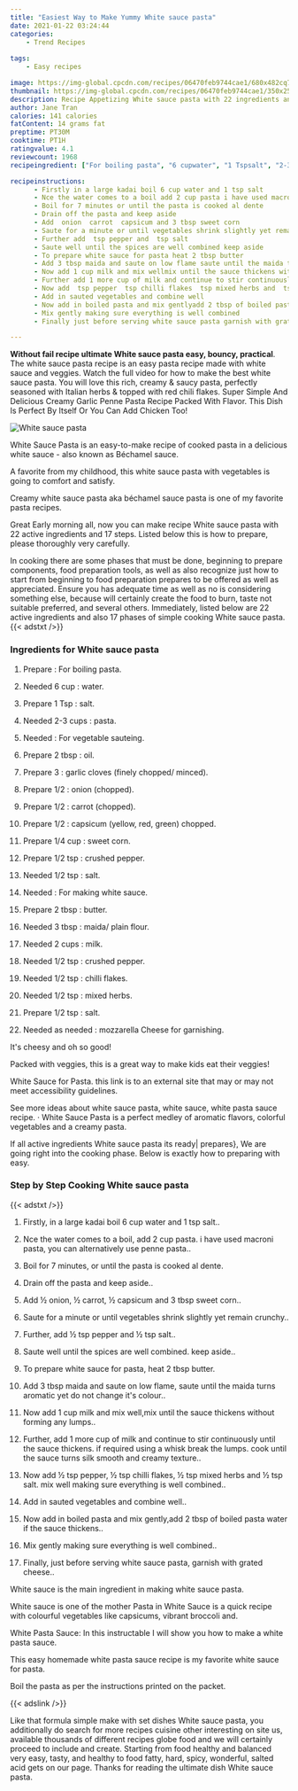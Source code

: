 ```yaml
---
title: "Easiest Way to Make Yummy White sauce pasta"
date: 2021-01-22 03:24:44
categories:
    - Trend Recipes
    
tags:
    - Easy recipes

image: https://img-global.cpcdn.com/recipes/06470feb9744cae1/680x482cq70/white-sauce-pasta-recipe-main-photo.jpg
thumbnail: https://img-global.cpcdn.com/recipes/06470feb9744cae1/350x250cq70/white-sauce-pasta-recipe-main-photo.jpg
description: Recipe Appetizing White sauce pasta with 22 ingredients and 17 stages of easy cooking.
author: Jane Tran
calories: 141 calories
fatContent: 14 grams fat
preptime: PT30M
cooktime: PT1H
ratingvalue: 4.1
reviewcount: 1968
recipeingredient: ["For boiling pasta", "6 cupwater", "1 Tspsalt", "2-3 cupspasta", "For vegetable sauteing", "2 tbspoil", "3garlic cloves finely chopped minced", "1/2onion chopped", "1/2carrot chopped", "1/2capsicum yellow red green chopped", "1/4 cupsweet corn", "1/2 tspcrushed pepper", "1/2 tspsalt", "For making white sauce", "2 tbspbutter", "3 tbspmaida plain flour", "2 cupsmilk", "1/2 tspcrushed pepper", "1/2 tspchilli flakes", "1/2 tspmixed herbs", "1/2 tspsalt", "as neededmozzarella Cheese for garnishing"]

recipeinstructions: 
      - Firstly in a large kadai boil 6 cup water and 1 tsp salt 
      - Nce the water comes to a boil add 2 cup pasta i have used macroni pasta you can alternatively use penne pasta 
      - Boil for 7 minutes or until the pasta is cooked al dente 
      - Drain off the pasta and keep aside 
      - Add  onion  carrot  capsicum and 3 tbsp sweet corn 
      - Saute for a minute or until vegetables shrink slightly yet remain crunchy 
      - Further add  tsp pepper and  tsp salt 
      - Saute well until the spices are well combined keep aside 
      - To prepare white sauce for pasta heat 2 tbsp butter 
      - Add 3 tbsp maida and saute on low flame saute until the maida turns aromatic yet do not change its colour 
      - Now add 1 cup milk and mix wellmix until the sauce thickens without forming any lumps 
      - Further add 1 more cup of milk and continue to stir continuously until the sauce thickens if required using a whisk break the lumps cook until the sauce turns silk smooth and creamy texture 
      - Now add  tsp pepper  tsp chilli flakes  tsp mixed herbs and  tsp salt mix well making sure everything is well combined 
      - Add in sauted vegetables and combine well 
      - Now add in boiled pasta and mix gentlyadd 2 tbsp of boiled pasta water if the sauce thickens 
      - Mix gently making sure everything is well combined 
      - Finally just before serving white sauce pasta garnish with grated cheese

---
```




**Without fail recipe ultimate White sauce pasta easy, bouncy, practical**. The white sauce pasta recipe is an easy pasta recipe made with white sauce and veggies. Watch the full video for how to make the best white sauce pasta. You will love this rich, creamy &amp; saucy pasta, perfectly seasoned with Italian herbs &amp; topped with red chili flakes. Super Simple And Delicious Creamy Garlic Penne Pasta Recipe Packed With Flavor. This Dish Is Perfect By Itself Or You Can Add Chicken Too!


![White sauce pasta](https://img-global.cpcdn.com/recipes/06470feb9744cae1/680x482cq70/white-sauce-pasta-recipe-main-photo.jpg "White sauce pasta")



White Sauce Pasta is an easy-to-make recipe of cooked pasta in a delicious white sauce - also known as Béchamel sauce.

A favorite from my childhood, this white sauce pasta with vegetables is going to comfort and satisfy.

Creamy white sauce pasta aka béchamel sauce pasta is one of my favorite pasta recipes.


Great Early morning all, now you can make recipe White sauce pasta with 22 active ingredients and 17 steps. Listed below this is how to prepare, please thoroughly very carefully.

In cooking there are some phases that must be done, beginning to prepare components, food preparation tools, as well as also recognize just how to start from beginning to food preparation prepares to be offered as well as appreciated. Ensure you has adequate time as well as no is considering something else, because will certainly create the food to burn, taste not suitable preferred, and several others. Immediately, listed below are 22 active ingredients and also 17 phases of simple cooking White sauce pasta.
{{< adstxt />}}

### Ingredients for White sauce pasta


1. Prepare  : For boiling pasta.

1. Needed 6 cup : water.

1. Prepare 1 Tsp : salt.

1. Needed 2-3 cups : pasta.

1. Needed  : For vegetable sauteing.

1. Prepare 2 tbsp : oil.

1. Prepare 3 : garlic cloves (finely chopped/ minced).

1. Prepare 1/2 : onion (chopped).

1. Prepare 1/2 : carrot (chopped).

1. Prepare 1/2 : capsicum (yellow, red, green) chopped.

1. Prepare 1/4 cup : sweet corn.

1. Prepare 1/2 tsp : crushed pepper.

1. Needed 1/2 tsp : salt.

1. Needed  : For making white sauce.

1. Prepare 2 tbsp : butter.

1. Needed 3 tbsp : maida/ plain flour.

1. Needed 2 cups : milk.

1. Needed 1/2 tsp : crushed pepper.

1. Needed 1/2 tsp : chilli flakes.

1. Needed 1/2 tsp : mixed herbs.

1. Prepare 1/2 tsp : salt.

1. Needed as needed : mozzarella Cheese for garnishing.


It&#39;s cheesy and oh so good!

Packed with veggies, this is a great way to make kids eat their veggies!

White Sauce for Pasta. this link is to an external site that may or may not meet accessibility guidelines.

See more ideas about white sauce pasta, white sauce, white pasta sauce recipe. · White Sauce Pasta is a perfect medley of aromatic flavors, colorful vegetables and a creamy pasta.


If all active ingredients White sauce pasta its ready| prepares}, We are going right into the cooking phase. Below is exactly how to preparing with easy.

### Step by Step Cooking White sauce pasta

{{< adstxt />}}


1. Firstly, in a large kadai boil 6 cup water and 1 tsp salt..



1. Nce the water comes to a boil, add 2 cup pasta. i have used macroni pasta, you can alternatively use penne pasta..



1. Boil for 7 minutes, or until the pasta is cooked al dente.



1. Drain off the pasta and keep aside..



1. Add ½ onion, ½ carrot, ½ capsicum and 3 tbsp sweet corn..



1. Saute for a minute or until vegetables shrink slightly yet remain crunchy..



1. Further, add ½ tsp pepper and ½ tsp salt..



1. Saute well until the spices are well combined. keep aside..



1. To prepare white sauce for pasta, heat 2 tbsp butter.



1. Add 3 tbsp maida and saute on low flame, saute until the maida turns aromatic yet do not change it&#39;s colour..



1. Now add 1 cup milk and mix well,mix until the sauce thickens without forming any lumps..



1. Further, add 1 more cup of milk and continue to stir continuously until the sauce thickens. if required using a whisk break the lumps. cook until the sauce turns silk smooth and creamy texture..



1. Now add ½ tsp pepper, ½ tsp chilli flakes, ½ tsp mixed herbs and ½ tsp salt. mix well making sure everything is well combined..



1. Add in sauted vegetables and combine well..



1. Now add in boiled pasta and mix gently,add 2 tbsp of boiled pasta water if the sauce thickens..



1. Mix gently making sure everything is well combined..



1. Finally, just before serving white sauce pasta, garnish with grated cheese..




White sauce is the main ingredient in making white sauce pasta.

White sauce is one of the mother Pasta in White Sauce is a quick recipe with colourful vegetables like capsicums, vibrant broccoli and.

White Pasta Sauce: In this instructable I will show you how to make a white pasta sauce.

This easy homemade white pasta sauce recipe is my favorite white sauce for pasta.

Boil the pasta as per the instructions printed on the packet.


{{< adslink />}}

Like that formula simple make with set dishes White sauce pasta, you additionally do search for more recipes cuisine other interesting on site us, available thousands of different recipes globe food and we will certainly proceed to include and create. Starting from food healthy and balanced very easy, tasty, and healthy to food fatty, hard, spicy, wonderful, salted acid gets on our page. Thanks for reading the ultimate dish White sauce pasta.
